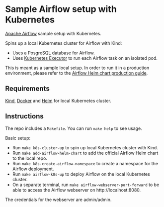 # Sample Airflow setup with Kubernetes
[Apache Airflow](https://airflow.apache.org/) sample setup with Kubernetes.

Spins up a local Kubernetes cluster for Airflow with Kind:
  - Uses a PosgreSQL database for Airflow.
  - Uses [Kubernetes Executor](https://airflow.apache.org/docs/apache-airflow/stable/core-concepts/executor/kubernetes.html) to run each Airflow task on an isolated pod.

This is meant as a sample local setup. In order to run it in a production environment, please refer to the [Airflow Helm chart production guide](https://airflow.apache.org/docs/helm-chart/stable/production-guide.html).

## Requirements
[Kind](https://kind.sigs.k8s.io/), [Docker](https://www.docker.com/) and [Helm](https://helm.sh/) for local Kubernetes cluster.

## Instructions
The repo includes a `Makefile`. You can run `make help` to see usage.

Basic setup:
- Run `make k8s-cluster-up` to spin up local Kubernetes cluster with Kind.
- Run `make add-airflow-helm-chart` to add the official Airflow Helm chart to the local repo.
- Run `make k8s-create-airflow-namespace` to create a namespace for the Airflow deployment.
- Run `make airflow-k8s-up` to deploy Airflow on the local Kubernetes cluster.
- On a separate terminal, run `make airflow-webserver-port-forward` to be able to access the Airflow webserver on http://localhost:8080.

The credentials for the webserver are admin/admin.
